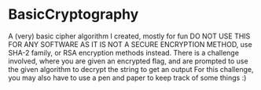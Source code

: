 # BasicCryptography
A (very) basic cipher algorithm I created, mostly for fun 
DO NOT USE THIS FOR ANY SOFTWARE AS IT IS NOT A SECURE ENCRYPTION METHOD, use SHA-2 family, or RSA encryption methods instead.
There is a challenge involved, where you are given an encrypted flag, and are prompted to use the given algorithm to decrypt the string to get an output
For this challenge, you may also have to use a pen and paper to keep track of some things :)
